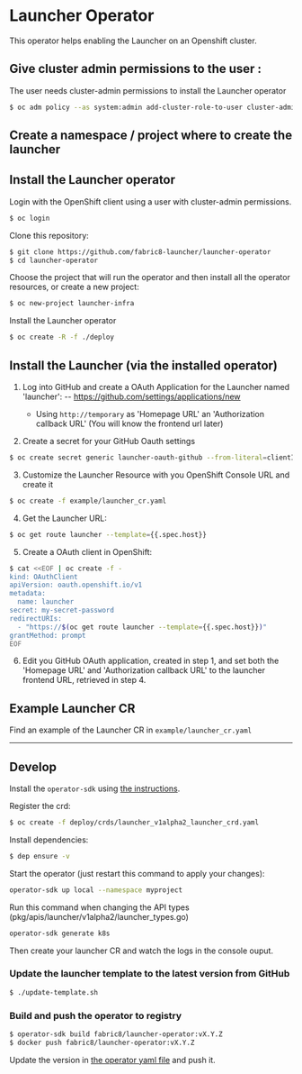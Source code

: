 # Launcher Operator

This operator helps enabling the Launcher on an Openshift cluster.


## Give cluster admin permissions to the user <user>:

The user needs cluster-admin permissions to install the Launcher operator

```bash
$ oc adm policy --as system:admin add-cluster-role-to-user cluster-admin <user>
```

## Create a namespace / project where to create the launcher



## Install the Launcher operator

Login with the OpenShift client using a user with cluster-admin permissions.
```bash
$ oc login
```

Clone this repository:
```bash
$ git clone https://github.com/fabric8-launcher/launcher-operator
$ cd launcher-operator
```

Choose the project that will run the operator and then install all the operator resources, or create a new project:

```bash
$ oc new-project launcher-infra
```

Install the Launcher operator

```bash
$ oc create -R -f ./deploy 
```

## Install the Launcher (via the installed operator)

1. Log into GitHub and create a OAuth Application for the Launcher named 'launcher':
--  https://github.com/settings/applications/new
    * Using `http://temporary` as 'Homepage URL' an 'Authorization callback URL' (You will know the frontend url later)

2. Create a secret for your GitHub Oauth settings
```bash
$ oc create secret generic launcher-oauth-github --from-literal=clientId=<YOUR_GITHUB_OAUTH_APP_CLIENT_ID> --from-literal=secret=<YOUR_GITHUB_OAUTH_APP_CLIENT_SECRET>
```

3. Customize the Launcher Resource with you OpenShift Console URL and create it
```bash
$ oc create -f example/launcher_cr.yaml
```

4. Get the Launcher URL:
```bash
$ oc get route launcher --template={{.spec.host}}
```

5. Create a OAuth client in OpenShift:
```bash
$ cat <<EOF | oc create -f -
kind: OAuthClient
apiVersion: oauth.openshift.io/v1
metadata:
  name: launcher
secret: my-secret-password
redirectURIs:
  - "https://$(oc get route launcher --template={{.spec.host}})"
grantMethod: prompt
EOF
```

6. Edit you GitHub OAuth application, created in step 1, and set both the 'Homepage URL' and 'Authorization callback URL' to the launcher frontend URL, retrieved in step 4. 

## Example Launcher CR

Find an example of the Launcher CR in `example/launcher_cr.yaml`

---

## Develop

Install the `operator-sdk` using [the instructions](https://github.com/operator-framework/operator-sdk).

Register the crd:
```bash
$ oc create -f deploy/crds/launcher_v1alpha2_launcher_crd.yaml  
```

Install dependencies:
```bash 
$ dep ensure -v
```

Start the operator (just restart this command to apply your changes):
```bash 
operator-sdk up local --namespace myproject   
```

Run this command when changing the API types (pkg/apis/launcher/v1alpha2/launcher_types.go)
```bash 
operator-sdk generate k8s
```

Then create your launcher CR and watch the logs in the console ouput.


### Update the launcher template to the latest version from GitHub

```bash
$ ./update-template.sh
```


### Build and push the operator to registry

```bash
$ operator-sdk build fabric8/launcher-operator:vX.Y.Z
$ docker push fabric8/launcher-operator:vX.Y.Z
```

Update the version in [the operator yaml file](./deploy/operator.yaml) and push it.
